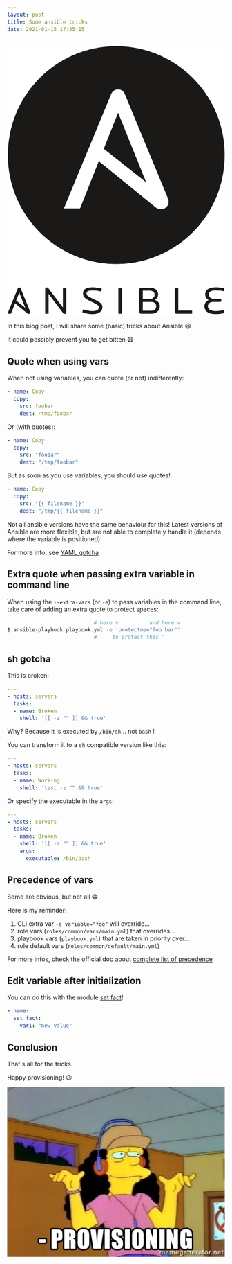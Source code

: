 ```yaml
---
layout: post
title: Some ansible tricks
date: 2021-01-15 17:35:15
---
```


![Ansible](/assets/images/d1m8edn571qzdthwchxj.png)

In this blog post, I will share some (basic) tricks about Ansible :smiley:

It could possibly prevent you to get bitten :mask:

## Quote when using vars
When not using variables, you can quote (or not) indifferently:
```yaml
- name: Copy
  copy:
    src: foobar
    dest: /tmp/foobar
```

Or (with quotes):
```yaml
- name: Copy
  copy:
    src: "foobar"
    dest: "/tmp/foobar"
```

But as soon as you use variables, you should use quotes!
```yaml
- name: Copy
  copy:
    src: "{{ filename }}"
    dest: "/tmp/{{ filename }}"
```

Not all ansible versions have the same behaviour for this! Latest versions of Ansible are more flexible, but are not able to completely handle it (depends where the variable is positioned).

For more info, see [YAML gotcha](https://docs.ansible.com/ansible/latest/user_guide/playbooks_variables.html#when-to-quote-variables-a-yaml-gotcha)

## Extra quote when passing extra variable in command line
When using the `--extra-vars` (or `-e`) to pass variables in the command line, take care of adding an extra quote to protect spaces:
```bash
                            # here v          and here v
$ ansible-playbook playbook.yml -e 'protectme="foo bar"'
                            #     to protect this ^
```

## sh gotcha
This is broken:
```yaml
---
- hosts: servers
  tasks:
  - name: Broken
    shell: '[[ -z "" ]] && true'
```
Why? Because it is executed by `/bin/sh`... not `bash` !

You can transform it to a `sh` compatible version like this:
```yaml
---
- hosts: servers
  tasks:
  - name: Working
    shell: 'test -z "" && true'
```

Or specify the executable in the `args`:
```yaml
---
- hosts: servers
  tasks:
  - name: Broken
    shell: '[[ -z "" ]] && true'
    args:
      executable: /bin/bash
```

## Precedence of vars
Some are obvious, but not all :grin:

Here is my reminder:
1. CLI extra var `-e variable="foo"` will override...
2. role vars (`roles/common/vars/main.yml`) that overrides...
3. playbook vars (`playbook.yml`) that are taken in priority over...
4. role default vars (`roles/common/default/main.yml`)

For more infos, check the official doc about [complete list of precedence](https://docs.ansible.com/ansible/latest/user_guide/playbooks_variables.html#ansible-variable-precedence)

## Edit variable after initialization

You can do this with the module [set fact](https://docs.ansible.com/ansible/latest/collections/ansible/builtin/set_fact_module.html#ansible-collections-ansible-builtin-set-fact-module)!
```yaml
- name:
  set_fact:
    var1: "new value"
```

## Conclusion
That's all for the tricks.

Happy provisioning! :smiley:

![Happy provisioning](/assets/images/zat57oucm3twctukfnlr.jpeg)
